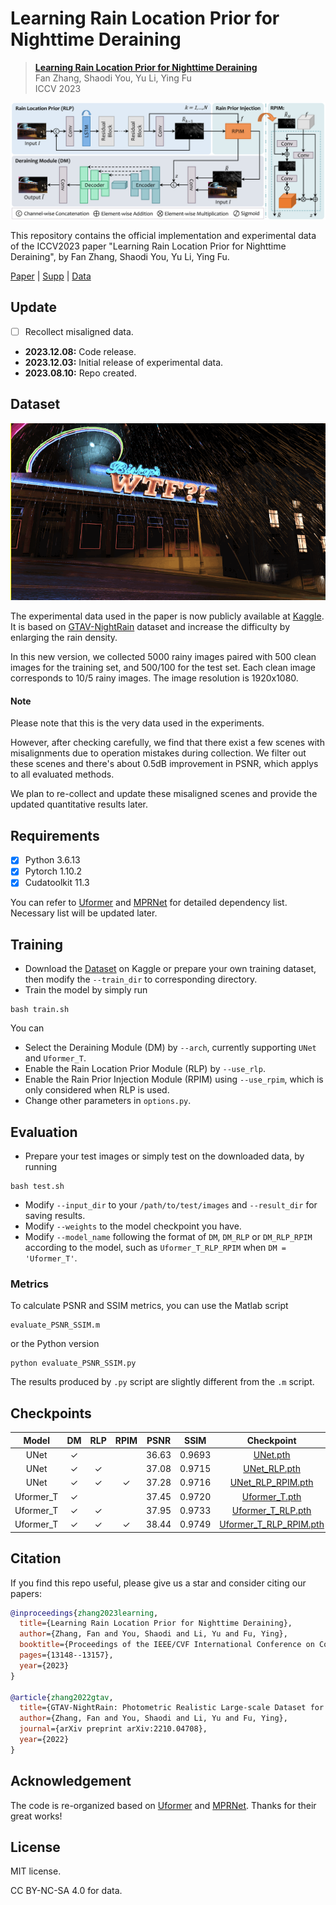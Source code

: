 # Learning Rain Location Prior for Nighttime Deraining

> [**Learning Rain Location Prior for Nighttime Deraining**]()  
> Fan Zhang, Shaodi You, Yu Li, Ying Fu  
> ICCV 2023

![framework](assets/framework.png)

This repository contains the official implementation and experimental data of the ICCV2023 paper "Learning Rain Location Prior for Nighttime Deraining", by Fan Zhang, Shaodi You, Yu Li, Ying Fu.

[Paper](https://openaccess.thecvf.com/content/ICCV2023/papers/Zhang_Learning_Rain_Location_Prior_for_Nighttime_Deraining_ICCV_2023_paper.pdf) | [Supp](https://openaccess.thecvf.com/content/ICCV2023/supplemental/Zhang_Learning_Rain_Location_ICCV_2023_supplemental.pdf) | [Data](https://www.kaggle.com/datasets/zkawfanx/gtav-nightrain-rerendered-version)





## Update
- [ ] Recollect misaligned data.
- **2023.12.08:** Code release.
- **2023.12.03:** Initial release of experimental data.
- **2023.08.10:** Repo created.




## Dataset

![example](assets/example.gif)

The experimental data used in the paper is now publicly available at [Kaggle](https://www.kaggle.com/datasets/zkawfanx/gtav-nightrain-rerendered-version). It is based on [GTAV-NightRain](https://arxiv.org/pdf/2210.04708.pdf) dataset and increase the difficulty by enlarging the rain density.

In this new version, we collected 5000 rainy images paired with 500 clean images for the training set, and 500/100 for the test set. Each clean image corresponds to 10/5 rainy images. The image resolution is 1920x1080.

#### Note
Please note that this is the very data used in the experiments. 

However, after checking carefully, we find that there exist a few scenes with misalignments due to operation mistakes during collection. We filter out these scenes and there's about 0.5dB improvement in PSNR, which applys to all evaluated methods.

We plan to re-collect and update these misaligned scenes and provide the updated quantitative results later.



## Requirements
- [x] Python 3.6.13
- [x] Pytorch 1.10.2
- [x] Cudatoolkit 11.3

You can refer to [Uformer](https://github.com/ZhendongWang6/Uformer) and [MPRNet](https://github.com/swz30/MPRNet) for detailed dependency list. Necessary list will be updated later.

## Training
- Download the [Dataset](https://www.kaggle.com/datasets/zkawfanx/gtav-nightrain-rerendered-version) on Kaggle or prepare your own training dataset, then modify the `--train_dir` to corresponding directory.
- Train the model by simply run
```
bash train.sh
```
You can
- Select the Deraining Module (DM) by `--arch`, currently supporting `UNet` and `Uformer_T`.
- Enable the Rain Location Prior Module (RLP) by `--use_rlp`.
- Enable the Rain Prior Injection Module (RPIM) using `--use_rpim`, which is only considered when RLP is used.
- Change other parameters in `options.py`.


## Evaluation
- Prepare your test images or simply test on the downloaded data, by running
```
bash test.sh
```
- Modify `--input_dir` to your `/path/to/test/images` and `--result_dir` for saving results. 
- Modify `--weights` to the model checkpoint you have.
- Modify `--model_name` following the format of `DM`, `DM_RLP` or `DM_RLP_RPIM` according to the model, such as `Uformer_T_RLP_RPIM` when `DM = 'Uformer_T'`.

### Metrics
To calculate PSNR and SSIM metrics, you can use the Matlab script
```
evaluate_PSNR_SSIM.m
```
or the Python version
```
python evaluate_PSNR_SSIM.py
```
The results produced by `.py` script are slightly different from the `.m` script.


## Checkpoints
|   Model   | DM  | RLP | RPIM | PSNR  | SSIM  | Checkpoint |
| :-------: | :-: | :-: | :--: | :---: | :---: | :---: |
|   UNet    | ✓  |     |      | 36.63 | 0.9693 | [UNet.pth](https://github.com/zkawfanx/RLP/releases/download/v1.0.0/UNet.pth) |
|   UNet    | ✓  | ✓  |      | 37.08 | 0.9715 | [UNet_RLP.pth](https://github.com/zkawfanx/RLP/releases/download/v1.0.0/UNet_RLP.pth) |
|   UNet    | ✓  | ✓  |  ✓  | 37.28 | 0.9716 | [UNet_RLP_RPIM.pth](https://github.com/zkawfanx/RLP/releases/download/v1.0.0/UNet_RLP_RPIM.pth) |
| Uformer_T | ✓  |     |      | 37.45 | 0.9720 | [Uformer_T.pth](https://github.com/zkawfanx/RLP/releases/download/v1.0.0/Uformer_T.pth) |
| Uformer_T | ✓  | ✓  |      | 37.95 | 0.9733 | [Uformer_T_RLP.pth](https://github.com/zkawfanx/RLP/releases/download/v1.0.0/Uformer_T_RLP.pth) |
| Uformer_T | ✓  | ✓  |  ✓  | 38.44 | 0.9749 | [Uformer_T_RLP_RPIM.pth](https://github.com/zkawfanx/RLP/releases/download/v1.0.0/Uformer_T_RLP_RPIM.pth) |



## Citation
If you find this repo useful, please give us a star and consider citing our papers:
```bibtex
@inproceedings{zhang2023learning,
  title={Learning Rain Location Prior for Nighttime Deraining},
  author={Zhang, Fan and You, Shaodi and Li, Yu and Fu, Ying},
  booktitle={Proceedings of the IEEE/CVF International Conference on Computer Vision},
  pages={13148--13157},
  year={2023}
}

@article{zhang2022gtav,
  title={GTAV-NightRain: Photometric Realistic Large-scale Dataset for Night-time Rain Streak Removal},
  author={Zhang, Fan and You, Shaodi and Li, Yu and Fu, Ying},
  journal={arXiv preprint arXiv:2210.04708},
  year={2022}
}
```

## Acknowledgement
The code is re-organized based on [Uformer](https://github.com/ZhendongWang6/Uformer) and [MPRNet](https://github.com/swz30/MPRNe). Thanks for their great works!


## License
MIT license.

CC BY-NC-SA 4.0 for data.